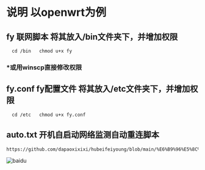 说明 以openwrt为例
===========================

## fy 联网脚本 将其放入/bin文件夹下，并增加权限
```
  cd /bin   chmod u+x fy
```
### *或用winscp直接修改权限

## fy.conf fy配置文件 将其放入/etc文件夹下，并增加权限
```
  cd /etc   chmod u+x fy.conf
```
## auto.txt 开机自启动网络监测自动重连脚本
```
https://github.com/dapaoxixixi/hubeifeiyoung/blob/main/%E6%B9%96%E5%8C%97%E9%A3%9Eyoung/1.png
```
![baidu](http://www.baidu.com/img/bdlogo.gif "百度logo")
